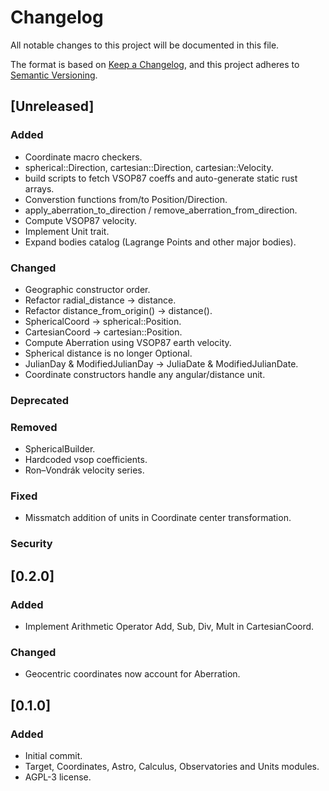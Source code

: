 # Changelog
All notable changes to this project will be documented in this file.

The format is based on [Keep a Changelog](https://keepachangelog.com/en/1.0.0/),
and this project adheres to [Semantic Versioning](https://semver.org/spec/v2.0.0.html).

## [Unreleased]

### Added
- Coordinate macro checkers.
- spherical::Direction, cartesian::Direction, cartesian::Velocity.
- build scripts to fetch VSOP87 coeffs and auto-generate static rust arrays.
- Converstion functions from/to Position/Direction.
- apply_aberration_to_direction / remove_aberration_from_direction.
- Compute VSOP87 velocity.
- Implement Unit trait.
- Expand bodies catalog (Lagrange Points and other major bodies).


### Changed
- Geographic constructor order.
- Refactor radial_distance -> distance.
- Refactor distance_from_origin() -> distance().
- SphericalCoord -> spherical::Position.
- CartesianCoord -> cartesian::Position.
- Compute Aberration using VSOP87 earth velocity.
- Spherical distance is no longer Optional.
- JulianDay & ModifiedJulianDay -> JuliaDate & ModifiedJulianDate.
- Coordinate constructors handle any angular/distance unit.

### Deprecated

### Removed
- SphericalBuilder.
- Hardcoded vsop coefficients.
- Ron–Vondrák velocity series.

### Fixed
- Missmatch addition of units in Coordinate center transformation.

### Security

## [0.2.0]

### Added
- Implement Arithmetic Operator Add, Sub, Div, Mult in CartesianCoord.

### Changed
- Geocentric coordinates now account for Aberration.

## [0.1.0]

### Added
- Initial commit.
- Target, Coordinates, Astro, Calculus, Observatories and Units modules.
- AGPL-3 license.
